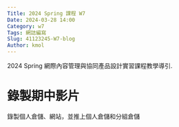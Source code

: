 ```yaml
---
Title: 2024 Spring 課程 W7
Date: 2024-03-28 14:00
Category: w7
Tags: 網誌編寫
Slug: 41123245-W7-blog
Author: kmol
---
```


2024 Spring 網際內容管理與協同產品設計實習課程教學導引.

<!-- PELICAN_END_SUMMARY -->

# 錄製期中影片
錄製個人倉儲、網站，並推上個人倉儲和分組倉儲